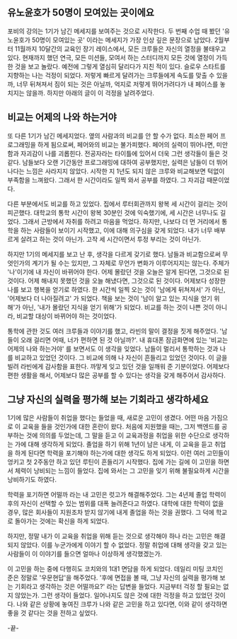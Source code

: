 ## 유노윤호가 50명이 모여있는 곳이에요

포비의 강의는 1기가 남긴 메세지를 보여주는 것으로 시작한다. 두 번째 수업 때 봤던 '유노윤호가 50명이 모여있는 곳' 이라는 메세지가 가장 인상 깊은 문장으로 남았다. 2월부터 11월까지 10달간의 교육인 장기 레이스에서, 모든 크루들은 자신의 열정을 불태우고 있다. 현재까지 했던 연극, 모든 미션들, 모여서 하는 스터디까지 모든 것에 열정이 가득한 것을 보고 놀랐다. 예전에 그렇게 열심히 달리다가 지친 적이 있다. 슬로우 스타트를 지향하는 나는 걱정이 되었다. 저렇게 빠르게 달려가는 크루들에게 속도를 맞출 수 있을까, 너무 뒤쳐져서 짐이 되는 것은 아닐까, 억지로 저렇게 뛰어가려다가 내 페이스를 놓치지는 않을까. 하지만 아래의 글이 이 걱정을 날려주었다.

## 비교는 어제의 나와 하는거야

또 다른 1기가 남긴 메세지었다. 옆의 사람과의 비교를 안 할 수가 없다. 최소한 페어 프로그래밍을 하게 됨으로써, 페어와의 비교는 불가피했다. 페어의 실력이 뛰어나면, 미안함과 자괴감이 나를 괴롭힌다. 전공자라는 타이틀에 있어서 더욱 그런 생각들이 들은 것 같다. 남들보다 오랜 기간동안 프로그래밍에 대하여 공부했지만, 실력은 남들이 더 뛰어나다는 느낌은 사라지지 않았다. 시작한 지 1년도 되지 않은 크루와 비교해보면 턱없이 부족함을 느껴왔다. 그래서 한 시간이라도 일찍 와서 공부를 하였다. 그 자괴감 때문이었다. 

다른 부분에서도 비교를 하고 있었다. 집에서 루터회관까지 왕복 세 시간이 걸리는 것이 피곤했다. 대학교의 통학 시간이 왕복 30분인 것에 익숙했기에, 세 시간은 너무나도 길었다. 그래서 근방에서 자취를 하려고 마음을 먹었다. 하지만, 나보다 더 먼 거리에서 통학을 하는 사람들이 보이기 시작했고, 이에 대해 의구심을 갖게 되었다. 내가 너무 배부르게 살려고 하는 것이 아닌가. 고작 세 시간이면서 투정 부리는 것이 아닌가. 

하지만 1기의 메세지를 보고 난 후, 생각을 다르게 갖기로 했다. 남들과 비교함으로써 무엇인가의 계기가 될 수는 있지만, 그 자체로 무언가 변화가 이루어지지는 않는다. 주체가 '나'이기에 내 자신이 바뀌어야 한다. 어제 몰랐던 것을 오늘은 알게 된다면, 그것으로 된 것이다. 어제 해내지 못했던 것을 오늘 해냈다면, 그것으로 된 것이다. 어제보다 성장한 나를 보고 행복을 얻기로 하였다. 한 시간씩 일찍 오는 것이 '남에게 뒤쳐져서' 가 아닌, '어제보다 더 나아질려고' 가 되었다. 책을 보는 것이 '남이 알고 있는 지식을 얻기 위해'가 아닌, '내가 몰랐던 지식을 얻기 위해'가 되었다. 비교를 하는 것이 나쁜 것이 아니라, 비교할 대상이 바뀌어야 하는 것이었다. 

통학에 관한 것도 여러 크루들과 이야기를 했고, 라빈의 말이 결정을 짓게 해주었다. '남들이 오래 걸리면 어때, 너가 편하면 된 것 아닐까?'. 내 휴대폰 잠금화면에 있는 '비교는 어제의 나와 하는거야' 를 보면서도 이 생각을 잊었다. 남들이 멀리서 통학하는 것과 나를 비교하고 있었던 것이다. 그 비교에 의해 나 자신이 흔들리고 있었던 것이다. 이 글을 빌려 라빈에게 감사함을 표한다. 까맣게 잊고 있던 것을 일깨워 준 기분이었다. 어제보다 편한 생활을 해서, 어제보다 많은 공부를 할 수 있다는 생각을 갖게 해주어서 감사하다.

## 그냥 자신의 실력을 평가해 보는 기회라고 생각하세요

1기에 많은 사람들이 취업을 했다는 들었을 때, 새로운 고민이 생겼다. 어떤 마음 가짐으로 이 교육을 들을 것인가에 대한 혼란이 왔다. 처음에 지원했을 때는, 그저 백엔드를 공부하는 것에 의의를 두었는데, 그 말을 듣고 이 교육과정을 취업을 위한 수단으로 생각하는 가에 대해 생각하게 되었다. 졸업을 하기 위해 1년이 남은 내게, 이 교육을 듣고 취업을 하게 된다면 학력을 포기해야 하는가에 대한 생각도 하게 되었다. 이런 여러 고민들이 엉키고 첫 2주동안 하고 있던 루틴이 흔들리기 시작했다. 집에 가는 길에 이 고민을 하면서 체력이 낭비되는 느낌이 들었다. 집에 와서는 그 고민을 잊기 위해 불필요하게 시간을 낭비하기도 하였다. 

학력을 포기하면 어떨까 라는 내 고민은 럿고가 해결해주었다. 그는 4년제 졸업 학력이 후의 자신이 선택할 수 있는 범위를 대폭 늘려준다고 하였다. 대학에 대한 학력이 없을 경우, 많은 회사들이 지원조차 받지 않기에 내게 졸업을 하는 것을 권했다. 그 덕에 학교로 돌아가는 것에는 확신을 하게 되었다. 

하지만, 정말 내가 이 교육을 취업을 위해 듣는 것으로 생각해야 하나 라는 고민은 해결되지 않았다. 이를 누군가에게 이야기 할 수 없었다. 정말 취업에 대해 생각을 갖고 있는 사람들이 이 이야기를 들으면 얼마나 이상하게 생각했겠는가. 

이 고민을 하는 중에 다행히도 코치와의 1대1 면담을 하게 되었다. 데일리 미팅 코치인 준은 정말로 '우문현답'을 해주었다. '후에 면접을 볼 때, 그냥 자신의 실력을 평가해 보는 기회라고 생각하는 것은 어떨까요?' 라는 답변을 들었다. 지금부터 걱정 할 필요는 없지 않았는가. 그런 생각이 들었다. 일어나지도 않은 것에 대한 걱정을 하고 있었던 것이다. 나와 같은 상황에 놓여진 크루가 나와 같은 고민을 하고 있다면, 이와 같이 생각하면 좋을 것 같다는 것을 전하고 싶었다. 

-끝-
